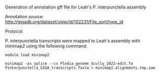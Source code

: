 Generation of annotation gff file for Leah's P. interpunctella assembly

Annotation source: http://gigadb.org/dataset/view/id/102231/File_sort/type_id

Protocol:

P. interpunctella transcripts were mapped to Leah's assembly with minimap2 using the following command:

```
module load minimap2

minimap2 -ax splice --cs Plodia_genome_Scully_2022-edit.fa Pinterpunctella_GIGA_transcripts.fasta > minimap2.alignments.tmp.sam
```


